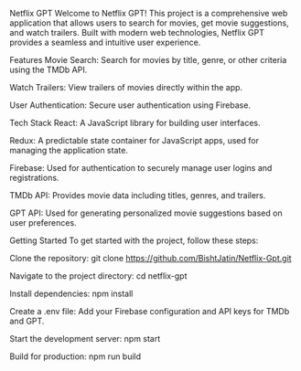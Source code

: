 Netflix GPT 
Welcome to Netflix GPT! This project is a comprehensive web application that allows users to search for movies, get movie suggestions, and watch trailers. Built with modern web technologies, Netflix GPT provides a seamless and intuitive user experience.

Features
Movie Search: Search for movies by title, genre, or other criteria using the TMDb API.

Watch Trailers: View trailers of movies directly within the app.

User Authentication: Secure user authentication using Firebase.


Tech Stack
React: A JavaScript library for building user interfaces.

Redux: A predictable state container for JavaScript apps, used for managing the application state.

Firebase: Used for authentication to securely manage user logins and registrations.

TMDb API: Provides movie data including titles, genres, and trailers.

GPT API: Used for generating personalized movie suggestions based on user preferences.


Getting Started
To get started with the project, follow these steps:

Clone the repository:
git clone https://github.com/BishtJatin/Netflix-Gpt.git

Navigate to the project directory:
cd netflix-gpt

Install dependencies:
npm install

Create a .env file:
Add your Firebase configuration and API keys for TMDb and GPT.

Start the development server:
npm start

Build for production:
npm run build
